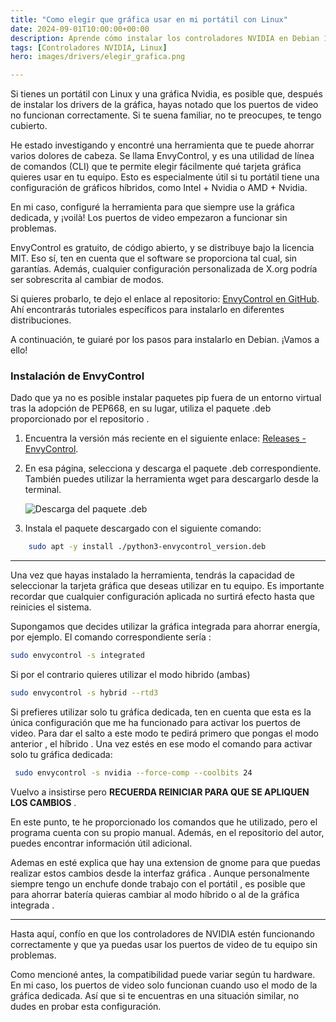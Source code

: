 ```yaml
---
title: "Como elegir que gráfica usar en mi portátil con Linux"
date: 2024-09-01T10:00:00+00:00
description: Aprende cómo instalar los controladores NVIDIA en Debian 12 para optimizar el rendimiento gráfico de tu sistema.
tags: [Controladores NVIDIA, Linux]
hero: images/drivers/elegir_grafica.png

---
```



Si tienes un portátil con Linux y una gráfica Nvidia, es posible que, después de instalar los drivers de la gráfica, hayas notado que los puertos de video no funcionan correctamente. Si te suena familiar, no te preocupes, te tengo cubierto.

He estado investigando y encontré una herramienta que te puede ahorrar varios dolores de cabeza. Se llama EnvyControl, y es una utilidad de línea de comandos (CLI) que te permite elegir fácilmente qué tarjeta gráfica quieres usar en tu equipo. Esto es especialmente útil si tu portátil tiene una configuración de gráficos híbridos, como Intel + Nvidia o AMD + Nvidia.

En mi caso, configuré la herramienta para que siempre use la gráfica dedicada, y ¡voilà! Los puertos de video empezaron a funcionar sin problemas.

EnvyControl es gratuito, de código abierto, y se distribuye bajo la licencia MIT. Eso sí, ten en cuenta que el software se proporciona tal cual, sin garantías. Además, cualquier configuración personalizada de X.org podría ser sobrescrita al cambiar de modos.

Si quieres probarlo, te dejo el enlace al repositorio: [EnvyControl en GitHub](https://github.com/bayasdev/envycontrol). Ahí encontrarás tutoriales específicos para instalarlo en diferentes distribuciones.

A continuación, te guiaré por los pasos para instalarlo en Debian. ¡Vamos a ello!

### Instalación de EnvyControl

Dado que ya no es posible instalar paquetes pip fuera de un entorno virtual tras la adopción de PEP668, en su lugar, utiliza el paquete .deb proporcionado por el repositorio . 

1. Encuentra la versión más reciente en el siguiente enlace: [Releases - EnvyControl](https://github.com/bayasdev/envycontrol/releases/latest).
2. En esa página, selecciona y descarga el paquete .deb correspondiente. También puedes utilizar la herramienta wget para descargarlo desde la terminal.

   ![Descarga del paquete .deb](../img/github_deb.png)

3. Instala el paquete descargado con el siguiente comando:

```bash
    sudo apt -y install ./python3-envycontrol_version.deb
```

----------

Una vez que hayas instalado la herramienta, tendrás la capacidad de seleccionar la tarjeta gráfica que deseas utilizar en tu equipo. Es importante recordar que cualquier configuración aplicada no surtirá efecto hasta que reinicies el sistema.

Supongamos que decides utilizar la gráfica integrada para ahorrar energía, por ejemplo. El comando correspondiente sería :

```bash
sudo envycontrol -s integrated
```

Si por el contrario quieres utilizar el modo hibrido (ambas) 

```bash
sudo envycontrol -s hybrid --rtd3
```

Si prefieres utilizar solo tu gráfica dedicada, ten en cuenta que esta es la única configuración que me ha funcionado para activar los puertos de video. Para dar el salto a este modo te pedirá primero que pongas el modo anterior , el híbrido . Una vez estés en ese modo el comando para activar solo tu gráfica dedicada: 

```bash
 sudo envycontrol -s nvidia --force-comp --coolbits 24
```

Vuelvo a insistirse pero **RECUERDA REINICIAR PARA QUE SE APLIQUEN LOS CAMBIOS** . 

En este punto, te he proporcionado los comandos que he utilizado, pero el programa cuenta con su propio manual. Además, en el repositorio del autor, puedes encontrar información útil adicional.

Ademas en esté explica que hay una extension de gnome para que puedas realizar estos cambios desde la interfaz gráfica . Aunque personalmente siempre tengo un enchufe donde trabajo con el portátil , es posible que para ahorrar batería quieras cambiar al modo híbrido o al de la gráfica integrada .

-----------------

Hasta aquí, confío en que los controladores de NVIDIA estén funcionando correctamente y que ya puedas usar los puertos de video de tu equipo sin problemas.

Como mencioné antes, la compatibilidad puede variar según tu hardware. En mi caso, los puertos de video solo funcionan cuando uso el modo de la gráfica dedicada. Así que si te encuentras en una situación similar, no dudes en probar esta configuración.